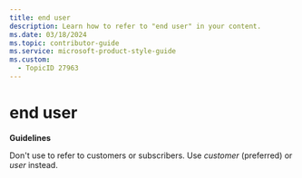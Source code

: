 ```yaml
---
title: end user
description: Learn how to refer to "end user" in your content.
ms.date: 03/18/2024
ms.topic: contributor-guide
ms.service: microsoft-product-style-guide
ms.custom:
  - TopicID 27963
---
```



# end user

**Guidelines**

Don't use to refer to customers or subscribers. Use *customer* (preferred) or *user* instead.

